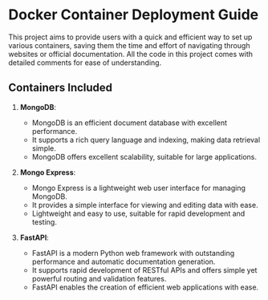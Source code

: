 # Docker Container Deployment Guide

This project aims to provide users with a quick and efficient way to set up various containers, saving them the time and effort of navigating through websites or official documentation. All the code in this project comes with detailed comments for ease of understanding.

## Containers Included

1. **MongoDB**:
   - MongoDB is an efficient document database with excellent performance.
   - It supports a rich query language and indexing, making data retrieval simple.
   - MongoDB offers excellent scalability, suitable for large applications.

2. **Mongo Express**:
   - Mongo Express is a lightweight web user interface for managing MongoDB.
   - It provides a simple interface for viewing and editing data with ease.
   - Lightweight and easy to use, suitable for rapid development and testing.

3. **FastAPI**:
   - FastAPI is a modern Python web framework with outstanding performance and automatic documentation generation.
   - It supports rapid development of RESTful APIs and offers simple yet powerful routing and validation features.
   - FastAPI enables the creation of efficient web applications with ease.
